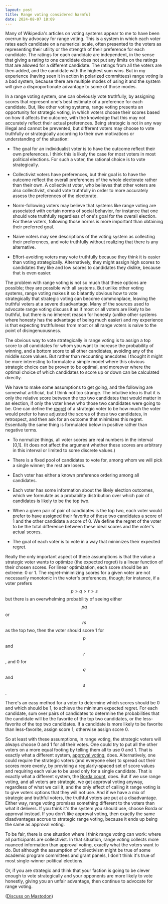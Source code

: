 ```yaml
---
layout: post
title: Range voting considered harmful
date: 2024-08-07 18:09
---
```

Many of Wikipedia's articles on voting systems appear to me to have been overrun by advocacy for range voting. This is a system in which each voter rates each candidate on a numerical scale, often presented to the voters as representing their utility or the strength of their preference for each candidate. The ratings for each candidate are independent, in the sense that giving a rating to one candidate does not put any limits on the ratings that are allowed for a different candidate. The ratings from all the voters are then added, and the candidate with the highest sum wins. But in my experience (having seen it in action in polarized committees) range voting is a bad system, because there are multiple modes of using it and the system will give a disproportionate advantage to some of those modes.

In a range voting system, one can obviously vote truthfully, by assigning scores that represent one's best estimate of a preference for each candidate. But, like other voting systems, range voting presents an opportunity for strategic voting, in which voters choose their scores based on how it affects the outcome, with the knowledge that this may not accurately reflect their actual preferences. Being strategic is not in any way illegal and cannot be prevented, but different voters may choose to vote truthfully or strategically according to their own motivations or understanding of the situation:

* The goal for an individualist voter is to have the outcome reflect their own preferences. I think this is likely the case for most voters in most political elections. For such a voter, the rational choice is to vote strategically.

* Collectivist voters have preferences, but their goal is to have the outcome reflect the overall preferences of the whole electorate rather than their own. A collectivist voter, who believes that other voters are also collectivist, should vote truthfully in order to more accurately assess the preferences of the electorate.

* Norm-following voters may believe that systems like range voting are associated with certain norms of social behavior, for instance that one should vote truthfully regardless of one's goal for the overall election. For these voters, following those norms is more important than obtaining their preferred goal.

* Naive voters may see descriptions of the voting system as collecting their preferences, and vote truthfully without realizing that there is any alternative.

* Effort-avoiding voters may vote truthfully because they think it is easier than voting strategically. Alternatively, they might assign high scores to candidates they like and low scores to candidates they dislike, because that is even easier.

The problem with range voting is not so much that these options are possible; they are possible with all systems. But unlike other voting systems, range voting makes it so blatantly obvious how to vote strategically that strategic voting can become commonplace, leaving the truthful voters at a severe disadvantage. Many of the sources used to advocate range voting discuss it as if most or all voters are likely to be truthful, but there is no inherent reason for honesty (unlike other systems where honesty has the advantage of being much easier) and my experience is that expecting truthfulness from most or all range voters is naive to the point of disingenuousness.

The obvious way to vote strategically in range voting is to assign a top score to all candidates for whom you want to increase the probability of winning, and a bottom score to all other candidates, avoiding any of the middle score values. But rather than recounting anecdotes I thought it might be more interesting to formulate a simple model where this obvious strategic choice can be proven to be optimal, and moreover where the optimal choice of which candidates to score up or down can be calculated directly.

We have to make some assumptions to get going, and the following are somewhat artificial, but I think not too strange. The intuitive idea is that it is only the relative score between the top two candidates that would matter in an election, if only the voter knew who those two candidates were going to be. One can define the [regret](https://en.wikipedia.org/wiki/Regret_(decision_theory)) of a strategic voter to be how much the voter would prefer to have adjusted the scores of these two candidates, in retrospect, and then ask for an outcome that minimizes this regret. Essentially the same thing is formulated below in positive rather than negative terms.

* To normalize things, all voter scores are real numbers in the interval [0,1]. (It does not affect the argument whether these scores are arbitrary in this interval or limited to some discrete values.)

* There is a fixed pool of candidates to vote for, among whom we will pick a single winner; the rest are losers.

* Each voter has either a known preference ordering among all candidates.

* Each voter has some information about the likely election outcomes, which we formulate as a probability distribution over which pair of candidates is likely to be the top two. 

* When a given pair of pair of candidates is the top two, each voter would prefer to have assigned their favorite of these two candidates a score of 1 and the other candidate a score of 0. We define the regret of the voter to be the total difference between these ideal scores and the voter's actual scores.

* The goal of each voter is to vote in a way that minimizes their expected regret.

Really the only important aspect of these assumptions is that the value a strategic voter wants to optimize (the expected regret) is a linear function of their chosen scores. For  linear optimization, each score should be an extreme: 0 or 1. The regret-minimizing scores for a given voter are not necessarily monotonic in the voter's preferences, though; for instance, if a voter prefers $$p > q > r > s$$ but there is an overwhelming probability of seeing either $$pq$$ or $$rs$$ as the top two,  then the voter should score 1 for $$p$$ and $$r$$, and 0 for $$q$$ and $$s$$.

There's an easy method for a voter to determine which scores should be 0 and which should be 1, to achieve the minimum expected regret. For each candidate, sum over pairs of candidates to determine the probabilities that the candidate will be the favorite of the top two candidates, or the less-favorite of the top two candidates. If a candidate is more likely to be favorite than less-favorite, assign score 1; otherwise assign score 0.

So at least with these assumptions, in range voting, the strategic voters will always choose 0 and 1 for all their votes. One could try to put all the other voters on a more equal footing by telling them all to use 0 and 1. That is exactly what a different system, [approval voting](https://en.wikipedia.org/wiki/Approval_voting), does.
Alternatively, one could require the strategic voters (and everyone else) to spread out their scores more evenly, by providing a regularly-spaced set of score values and requiring each value to be used only for a single candidate. That is exactly what a different system, the [Borda count](https://en.wikipedia.org/wiki/Borda_count), does. 
But if we use range voting, and all voters are strategic, we get approval voting anyway, regardless of what we call it, and the only effect of calling it range voting is to give voters options that they will not use. And if we have a mix of strategic and truthful voters, the truthful voters are put at a disadvantage. Either way, range voting promises something different to the voters than what it delivers. If you think it's the system you should use, choose Borda or approval instead. If you don't like approval voting, then exactly the same disadvantages accrue to strategic range voting, because it ends up being the same as approval voting.

To be fair, there is one situation where I think range voting can work: where all participants are collectivist. In that situation, range voting collects more nuanced information than approval voting, exactly what the voters want to do. But although the assumption of collectivism might be true of some academic program committees and grant panels, I don't think it's true of most single-winner political elections.

Or, if you are strategic and think that your faction is going to be clever enough to vote strategically and your opponents are more likely to vote honestly, giving you an unfair advantage, then continue to advocate for range voting.

([Discuss on Mastodon](https://mathstodon.xyz/@11011110/112923756640262841))